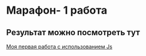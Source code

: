 # Марафон- 1 работа
## Результат можно посмотреть тут
[Моя первая работа с использованием Js](https://annetta777.github.io/Marathon---1-task/)
